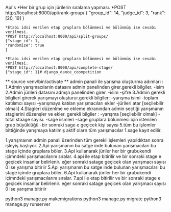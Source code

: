 Api's
    *Her bir grup için jürilerin sıralama yapması.
    *POST http://localhost:8000/api/rank-group/ 
    {
    "group_id": 14,
    "judge_id": 3,
    "rank": [20, 19]
    }

    *Etabı idsi verilen etap gruplara bölünmesi ve bölünmüş ise cevabı verilmesi.
    *POST http://localhost:8000/api/split-groups/
    {"stage_id": 1, 
    "randomize": true
    }

    *Etabı idsi verilen etap gruplara bölünmesi ve bölünmüş ise cevabı verilmesi.
    *POST http://localhost:8000/api/complete-stage/
    {"stage_id": 1}# django_dance_coompetition


**
source venv/bin/activate
**
admin panali ile yarışma oluşturma adımları :
    1.Admin yarışmacılarıin datasını admin panelinden girer.gerekli bilgiler.
        -isim
    2.Admin jürileri datasını admşn panelinden girer.
        -isim 
        -şifre
    3.Admin gerekli bilglieri girerek yarışmayı oluşturur.gerekli bilgiler:
        -yarışma isimi
        -toplam katılımcı sayısı
        -yarışmaya katılan yarışmacıları ekler
        -jürileri atar [seçilebilir olmalı]
    4.Stagleri düzenlme ve ekleme ekranından admin seçtiği yarışmanın staglerini düzenşler ve ekler. gerekli bilglier :
        -yarışma [seçilebilir olmalı]
        -total staage sayısı.
        -sage iismleri
        -sage gruplara bölünmesi için istenilen grup büyüklüğü
        -bir sonraki sage e geçicek kişi sayısı
    5.tüm bu işlemler bittiğinde yarışmaya katılmış aktif olarn tüm yarışmacılar 1.sage kayıt edilir. 

1.yarışmaının admin panali üzerinden tüm  gerekli işlemleri yapıldıktan sonra işleyiş başlıyor.
2.Api yarışmanın bu satge inde bulunan yarışmacıları bu stage içinde gruplara böler.
3.Api kullanarak jüriler her bir grubukendi içimndeki yarışmacılarını sıralar. 
4.api ile etap bitirilir ve bir sonraki stage e geçicek insanlar belirlenir. eğer sonraki satage geçicek olan yarışmacı sayısı 0 ise yarışma bitiriir
5.Api yarışmanın bu satge inde bulunan yarışmacıları bu stage içinde gruplara böler.
6.Api kullanarak jüriler her bir grubukendi içimndeki yarışmacılarını sıralar.
7.api ile etap bitirilir ve bir sonraki stage e geçicek insanlar belirlenir. eğer sonraki satage geçicek olan yarışmacı sayısı 0 ise yarışma bitiriir


 python3 manage.py makemigrations
 python3 manage.py migrate
 python3 manage.py runserver